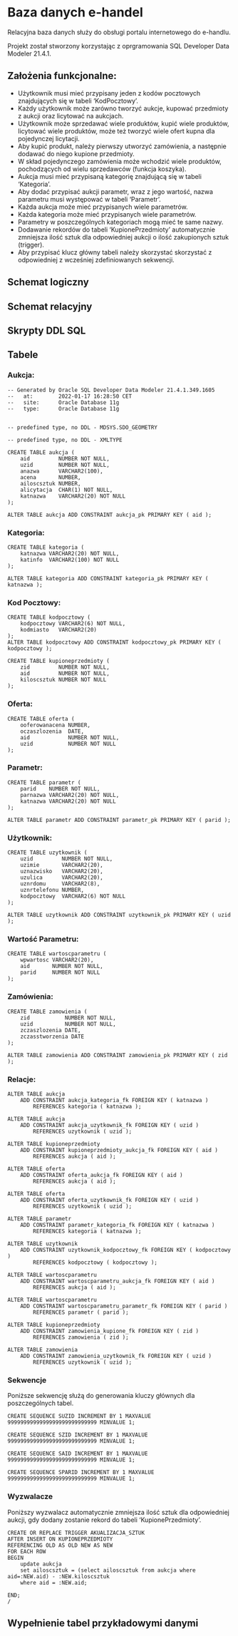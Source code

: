 # Baza danych e-handel
Relacyjna baza danych służy do obsługi portalu internetowego do e-handlu.

Projekt został stworzony korzystając z oprgramowania SQL Developer Data Modeler 21.4.1.

## Założenia funkcjonalne:
- Użytkownik musi mieć przypisany jeden z kodów pocztowych znajdujących się w tabeli ‘KodPocztowy’.
- Każdy użytkownik może zarówno tworzyć aukcje, kupować przedmioty z aukcji oraz licytować na aukcjach.
- Użytkownik może sprzedawać wiele produktów, kupić wiele produktów, licytować wiele produktów, może też tworzyć wiele ofert kupna dla pojedynczej licytacji.
- Aby kupić produkt, należy pierwszy utworzyć zamówienia, a następnie dodawać do niego kupione przedmioty.
- W skład pojedynczego zamówienia może wchodzić wiele produktów, pochodzących od wielu sprzedawców (funkcja koszyka).
- Aukcja musi mieć przypisaną kategorię znajdującą się w tabeli ‘Kategoria’.
- Aby dodać przypisać aukcji parametr, wraz z jego wartość, nazwa parametru musi występować w tabeli ‘Parametr’.
- Każda aukcja może mieć przypisanych wiele parametrów.
- Każda kategoria może mieć przypisanych wiele parametrów.
- Parametry w poszczególnych kategoriach mogą mieć te same nazwy.
- Dodawanie rekordów do tabeli ‘KupionePrzedmioty’ automatycznie zmniejsza ilość sztuk dla odpowiedniej aukcji o ilość zakupionych sztuk (trigger).
- Aby przypisać klucz główny tabeli należy skorzystać skorzystać z odpowiedniej z wcześniej zdefiniowanych sekwencji.

## Schemat logiczny

## Schemat relacyjny

## Skrypty DDL SQL

## Tabele

### Aukcja:
```
-- Generated by Oracle SQL Developer Data Modeler 21.4.1.349.1605
--   at:        2022-01-17 16:28:50 CET
--   site:      Oracle Database 11g
--   type:      Oracle Database 11g


-- predefined type, no DDL - MDSYS.SDO_GEOMETRY

-- predefined type, no DDL - XMLTYPE

CREATE TABLE aukcja (
    aid         NUMBER NOT NULL,
    uzid        NUMBER NOT NULL,
    anazwa      VARCHAR2(100),
    acena       NUMBER,
    ailoscsztuk NUMBER,
    alicytacja  CHAR(1) NOT NULL,
    katnazwa    VARCHAR2(20) NOT NULL
);

ALTER TABLE aukcja ADD CONSTRAINT aukcja_pk PRIMARY KEY ( aid );
```

### Kategoria:
```
CREATE TABLE kategoria (
    katnazwa VARCHAR2(20) NOT NULL,
    katinfo  VARCHAR2(100) NOT NULL
);

ALTER TABLE kategoria ADD CONSTRAINT kategoria_pk PRIMARY KEY ( katnazwa );
```

### Kod Pocztowy:
```
CREATE TABLE kodpocztowy (
    kodpocztowy VARCHAR2(6) NOT NULL,
    kodmiasto   VARCHAR2(20)
);
ALTER TABLE kodpocztowy ADD CONSTRAINT kodpocztowy_pk PRIMARY KEY ( kodpocztowy );

CREATE TABLE kupioneprzedmioty (
    zid         NUMBER NOT NULL,
    aid         NUMBER NOT NULL,
    kiloscsztuk NUMBER NOT NULL
);
```

### Oferta:
```
CREATE TABLE oferta (
    ooferowanacena NUMBER,
    oczaszlozenia  DATE,
    aid            NUMBER NOT NULL,
    uzid           NUMBER NOT NULL
);
```

### Parametr:
```
CREATE TABLE parametr (
    parid    NUMBER NOT NULL,
    parnazwa VARCHAR2(20) NOT NULL,
    katnazwa VARCHAR2(20) NOT NULL
);

ALTER TABLE parametr ADD CONSTRAINT parametr_pk PRIMARY KEY ( parid );
```

### Użytkownik:
```
CREATE TABLE uzytkownik (
    uzid         NUMBER NOT NULL,
    uzimie       VARCHAR2(20),
    uznazwisko   VARCHAR2(20),
    uzulica      VARCHAR2(20),
    uznrdomu     VARCHAR2(8),
    uznrtelefonu NUMBER,
    kodpocztowy  VARCHAR2(6) NOT NULL
);

ALTER TABLE uzytkownik ADD CONSTRAINT uzytkownik_pk PRIMARY KEY ( uzid );
```

### Wartość Parametru:
```
CREATE TABLE wartoscparametru (
    wpwartosc VARCHAR2(20),
    aid       NUMBER NOT NULL,
    parid     NUMBER NOT NULL
);
```

### Zamówienia:
```
CREATE TABLE zamowienia (
    zid           NUMBER NOT NULL,
    uzid          NUMBER NOT NULL,
    zczaszlozenia DATE,
    zczasstworzenia DATE
);

ALTER TABLE zamowienia ADD CONSTRAINT zamowienia_pk PRIMARY KEY ( zid );
```

### Relacje:
```
ALTER TABLE aukcja
    ADD CONSTRAINT aukcja_kategoria_fk FOREIGN KEY ( katnazwa )
        REFERENCES kategoria ( katnazwa );

ALTER TABLE aukcja
    ADD CONSTRAINT aukcja_uzytkownik_fk FOREIGN KEY ( uzid )
        REFERENCES uzytkownik ( uzid );

ALTER TABLE kupioneprzedmioty
    ADD CONSTRAINT kupioneprzedmioty_aukcja_fk FOREIGN KEY ( aid )
        REFERENCES aukcja ( aid );

ALTER TABLE oferta
    ADD CONSTRAINT oferta_aukcja_fk FOREIGN KEY ( aid )
        REFERENCES aukcja ( aid );

ALTER TABLE oferta
    ADD CONSTRAINT oferta_uzytkownik_fk FOREIGN KEY ( uzid )
        REFERENCES uzytkownik ( uzid );

ALTER TABLE parametr
    ADD CONSTRAINT parametr_kategoria_fk FOREIGN KEY ( katnazwa )
        REFERENCES kategoria ( katnazwa );

ALTER TABLE uzytkownik
    ADD CONSTRAINT uzytkownik_kodpocztowy_fk FOREIGN KEY ( kodpocztowy )
        REFERENCES kodpocztowy ( kodpocztowy );

ALTER TABLE wartoscparametru
    ADD CONSTRAINT wartoscparametru_aukcja_fk FOREIGN KEY ( aid )
        REFERENCES aukcja ( aid );

ALTER TABLE wartoscparametru
    ADD CONSTRAINT wartoscparametru_parametr_fk FOREIGN KEY ( parid )
        REFERENCES parametr ( parid );

ALTER TABLE kupioneprzedmioty
    ADD CONSTRAINT zamowienia_kupione_fk FOREIGN KEY ( zid )
        REFERENCES zamowienia ( zid );

ALTER TABLE zamowienia
    ADD CONSTRAINT zamowienia_uzytkownik_fk FOREIGN KEY ( uzid )
        REFERENCES uzytkownik ( uzid );
```

### Sekwencje
Poniższe sekwencję służą do generowania kluczy głównych dla poszczególnych tabel.
```
CREATE SEQUENCE SUZID INCREMENT BY 1 MAXVALUE 9999999999999999999999999999 MINVALUE 1;

CREATE SEQUENCE SZID INCREMENT BY 1 MAXVALUE 9999999999999999999999999999 MINVALUE 1;

CREATE SEQUENCE SAID INCREMENT BY 1 MAXVALUE 9999999999999999999999999999 MINVALUE 1;

CREATE SEQUENCE SPARID INCREMENT BY 1 MAXVALUE 9999999999999999999999999999 MINVALUE 1;
```

### Wyzwalacze
Poniższy wyzwalacz automatycznie zmniejsza ilość sztuk dla odpowiedniej aukcji, gdy dodany zostanie rekord do tabeli ‘KupionePrzedmioty’.
```
CREATE OR REPLACE TRIGGER AKUALIZACJA_SZTUK 
AFTER INSERT ON KUPIONEPRZEDMIOTY 
REFERENCING OLD AS OLD NEW AS NEW
FOR EACH ROW
BEGIN
    update aukcja
    set ailoscsztuk = (select ailoscsztuk from aukcja where aid=:NEW.aid) - :NEW.kiloscsztuk
    where aid = :NEW.aid;
    
END;
/
```

## Wypełnienie tabel przykładowymi danymi



